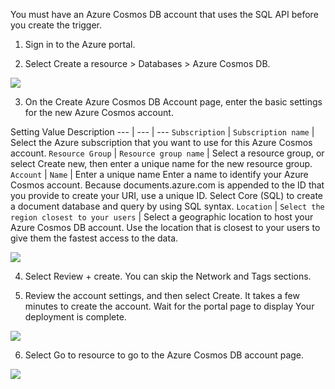 You must have an Azure Cosmos DB account that uses the SQL API before you create the trigger.

1. Sign in to the Azure portal.

2. Select Create a resource > Databases > Azure Cosmos DB.

![](https://github.com/fenago/katacoda-scenarios/raw/master/azure-functions/azure-functions-trigger-cosmosdb/steps/2/create.JPG)


3. On the Create Azure Cosmos DB Account page, enter the basic settings for the new Azure Cosmos account.

Setting	Value	Description
--- | --- | ---
`Subscription` | `Subscription name` | Select the Azure subscription that you want to use for this Azure Cosmos account.
`Resource Group` | `Resource group name` | Select a resource group, or select Create new, then enter a unique name for the new resource group.
`Account` | `Name` | Enter a unique name	Enter a name to identify your Azure Cosmos account. Because documents.azure.com is appended to the ID that you provide to create your URI, use a unique ID.
Select Core (SQL) to create a document database and query by using SQL syntax.
`Location` | `Select the region closest to your users` | Select a geographic location to host your Azure Cosmos DB account. Use the location that is closest to your users to give them the fastest access to the data.

![](https://github.com/fenago/katacoda-scenarios/raw/master/azure-functions/azure-functions-trigger-cosmosdb/steps/2/review.JPG)

4. Select Review + create. You can skip the Network and Tags sections.

5. Review the account settings, and then select Create. It takes a few minutes to create the account. Wait for the portal page to display Your deployment is complete.

![](https://github.com/fenago/katacoda-scenarios/raw/master/azure-functions/azure-functions-trigger-cosmosdb/steps/2/deployment.JPG)

6. Select Go to resource to go to the Azure Cosmos DB account page.

![](https://github.com/fenago/katacoda-scenarios/raw/master/azure-functions/azure-functions-trigger-cosmosdb/steps/2/deployment.JPG)

